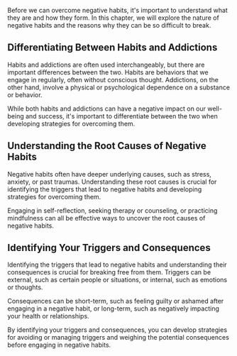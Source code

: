 
Before we can overcome negative habits, it's important to understand what they are and how they form. In this chapter, we will explore the nature of negative habits and the reasons why they can be so difficult to break.

Differentiating Between Habits and Addictions
---------------------------------------------

Habits and addictions are often used interchangeably, but there are important differences between the two. Habits are behaviors that we engage in regularly, often without conscious thought. Addictions, on the other hand, involve a physical or psychological dependence on a substance or behavior.

While both habits and addictions can have a negative impact on our well-being and success, it's important to differentiate between the two when developing strategies for overcoming them.

Understanding the Root Causes of Negative Habits
------------------------------------------------

Negative habits often have deeper underlying causes, such as stress, anxiety, or past traumas. Understanding these root causes is crucial for identifying the triggers that lead to negative habits and developing strategies for overcoming them.

Engaging in self-reflection, seeking therapy or counseling, or practicing mindfulness can all be effective ways to uncover the root causes of negative habits.

Identifying Your Triggers and Consequences
------------------------------------------

Identifying the triggers that lead to negative habits and understanding their consequences is crucial for breaking free from them. Triggers can be external, such as certain people or situations, or internal, such as emotions or thoughts.

Consequences can be short-term, such as feeling guilty or ashamed after engaging in a negative habit, or long-term, such as negatively impacting your health or relationships.

By identifying your triggers and consequences, you can develop strategies for avoiding or managing triggers and weighing the potential consequences before engaging in negative habits.
